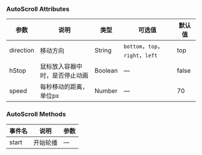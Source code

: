 ### AutoScroll Attributes

| 参数          | 说明            | 类型            | 可选值                 | 默认值   |
|-------------  |---------------- |----------------|----------------------  |-------- |
| direction     | 移动方向         | String         | `bottom`，`top`，`right`，`left`  | top     |
| hStop         | 鼠标放入容器中时，是否停止动画     | Boolean          |    —     | false |
| speed         | 每秒移动的距离，单位px     | Number          |  —                    | 70    |


### AutoScroll Methods

| 事件名         | 说明            | 参数            |
|-------------  |---------------- |---------------- |
| start         | 开始轮播         | —              |